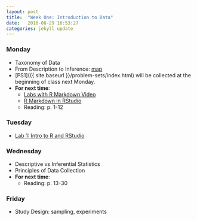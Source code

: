 ```yaml
---
layout: post
title:  "Week One: Introduction to Data"
date:   2016-08-29 16:53:27
categories: jekyll update
---
```


### Monday
- Taxonomy of Data
- From Description to Inference: [map](http://andrewpbray.github.io/math-141/assets/week-01/kidney_slides.pdf)
- [PS1]({{ site.baseurl }}/problem-sets/index.html) will be collected at the beginning of class next Monday.
- **For next time**:
    - [Labs with R Markdown Video](https://www.youtube.com/watch?v=o8JKVadwAO0)
    - [R Markdown in RStudio](https://www.youtube.com/watch?v=DNS7i2m4sB0)
    - Reading: p. 1-12
    
### Tuesday
- <a href = "{{ site.baseurl }}/assets/week-01/intro_to_r.html" target = "_blank">Lab 1: Intro to R and RStudio</a>

### Wednesday
- Descriptive vs Inferential Statistics
- Principles of Data Collection
- **For next time**:
    - Reading: p. 13-30

### Friday
- Study Design: sampling, experiments